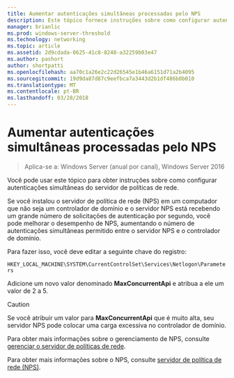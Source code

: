 ```yaml
---
title: Aumentar autenticações simultâneas processadas pelo NPS
description: Este tópico fornece instruções sobre como configurar autenticações simultâneas do servidor de política de rede no Windows Server 2016.
manager: brianlic
ms.prod: windows-server-threshold
ms.technology: networking
ms.topic: article
ms.assetid: 2d9cdada-0625-41c8-8248-a32259b03e47
ms.author: pashort
author: shortpatti
ms.openlocfilehash: aa70c1a26e2c22d26545e1b46a6151d71a2b4095
ms.sourcegitcommit: 19d9da87d87c9eefbca7a3443d2b1df486b0b010
ms.translationtype: MT
ms.contentlocale: pt-BR
ms.lasthandoff: 03/28/2018
---
```

# <a name="increase-concurrent-authentications-processed-by-nps"></a>Aumentar autenticações simultâneas processadas pelo NPS

>Aplica-se a: Windows Server (anual por canal), Windows Server 2016

Você pode usar este tópico para obter instruções sobre como configurar autenticações simultâneas do servidor de políticas de rede.

Se você instalou o servidor de política de rede \(NPS\) em um computador que não seja um controlador de domínio e o servidor NPS está recebendo um grande número de solicitações de autenticação por segundo, você pode melhorar o desempenho de NPS, aumentando o número de autenticações simultâneas permitido entre o servidor NPS e o controlador de domínio.

Para fazer isso, você deve editar a seguinte chave do registro: 

`HKEY_LOCAL_MACHINE\SYSTEM\CurrentControlSet\Services\Netlogon\Parameters`

Adicione um novo valor denominado **MaxConcurrentApi** e atribua a ele um valor de 2 a 5. 

>[!CAUTION]
>Se você atribuir um valor para **MaxConcurrentApi** que é muito alta, seu servidor NPS pode colocar uma carga excessiva no controlador de domínio.

Para obter mais informações sobre o gerenciamento de NPS, consulte [gerenciar o servidor de políticas de rede](nps-manage-top.md).

Para obter mais informações sobre o NPS, consulte [servidor de política de rede (NPS)](nps-top.md).